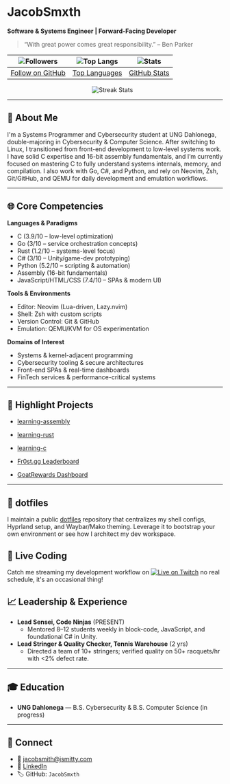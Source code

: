 <!-- ==================================================
   JacobSmxth’s GitHub Profile README.md
   Forward-Facing Engineer | Data-Driven & Systems-Oriented
   ================================================== -->

# JacobSmxth
**Software & Systems Engineer | Forward-Facing Developer**

> “With great power comes great responsibility.” – Ben Parker

<!-- BADGES -->
<!-- BADGES -->
| ![Followers](https://img.shields.io/github/followers/JacobSmxth?label=Follow&style=social) | ![Top Langs](https://github-readme-stats.vercel.app/api/top-langs/?username=JacobSmxth&layout=compact&theme=vision-friendly-dark) | ![Stats](https://github-readme-stats.vercel.app/api?username=JacobSmxth&show_icons=true&theme=vision-friendly-dark) |
|:---:|:---:|:---:|
| [Follow on GitHub](https://github.com/JacobSmxth) | [Top Languages](https://github.com/anuraghazra/github-readme-stats) | [GitHub Stats](https://github.com/anuraghazra/github-readme-stats) |

<p align="center">
  <img alt="Streak Stats" src="https://github-readme-streak-stats.herokuapp.com/?user=JacobSmxth&theme=vision-friendly-dark&date_format=M%20j%5B%2C%20Y%5D" />
  &nbsp;&nbsp;
</p>

---

## 🚀 About Me
I'm a Systems Programmer and Cybersecurity student at UNG Dahlonega, double-majoring in Cybersecurity & Computer Science. After switching to Linux, I transitioned from front-end development to low-level systems work. I have solid C expertise and 16-bit assembly fundamentals, and I’m currently focused on mastering C to fully understand systems internals, memory, and compilation. I also work with Go, C#, and Python, and rely on Neovim, Zsh, Git/GitHub, and QEMU for daily development and emulation workflows.

---

## 🌐 Core Competencies
**Languages & Paradigms**
- C (3.9/10 – low-level optimization)
- Go (3/10 – service orchestration concepts)
- Rust (1.2/10 – systems-level focus)
- C# (3/10 – Unity/game-dev prototyping)
- Python (5.2/10 – scripting & automation)
- Assembly (16-bit fundamentals)
- JavaScript/HTML/CSS (7.4/10 – SPAs & modern UI)

**Tools & Environments**
- Editor: Neovim (Lua-driven, Lazy.nvim)
- Shell: Zsh with custom scripts
- Version Control: Git & GitHub
- Emulation: QEMU/KVM for OS experimentation

**Domains of Interest**
- Systems & kernel-adjacent programming
- Cybersecurity tooling & secure architectures
- Front-end SPAs & real-time dashboards
- FinTech services & performance-critical systems

---

## 💼 Highlight Projects

- [learning-assembly](https://github.com/JacobSmxth/learning-assembly)
- [learning-rust](https://github.com/JacobSmxth/learning-rust)
- [learning-c](https://github.com/JacobSmxth/learning-c)

- [Fr0st.gg Leaderboard](https://fr0st.gg/leaderboard)
- [GoatRewards Dashboard](https://www.goatrewards.com/)

---

## 🔧 dotfiles

I maintain a public [dotfiles](https://github.com/JacobSmxth/dotfiles) repository
that centralizes my shell configs, Hyprland setup, and Waybar/Mako theming.
Leverage it to bootstrap your own environment or see how I architect my dev workspace.

## 🎥 Live Coding

Catch me streaming my development workflow on
[![Live on Twitch](https://img.shields.io/badge/Live%20on%20Twitch-8470FF?logo=twitch&logoColor=white&style=flat-square)](https://twitch.tv/jxvoided)
no real schedule, it's an occasional thing!

## 📈 Leadership & Experience
- **Lead Sensei, Code Ninjas** (PRESENT)
  - Mentored 8–12 students weekly in block-code, JavaScript, and foundational C# in Unity.
- **Lead Stringer & Quality Checker, Tennis Warehouse** (2 yrs)
  - Directed a team of 10+ stringers; verified quality on 50+ racquets/hr with <2% defect rate.


---

## 🎓 Education
- **UNG Dahlonega** — B.S. Cybersecurity & B.S. Computer Science (in progress)

---

## 🔗 Connect
- 📧 jacobsmith@jsmitty.com
- 🔗 [LinkedIn](https://www.linkedin.com/in/jacobsmxth)
- 🏷️ GitHub: `JacobSmxth`

